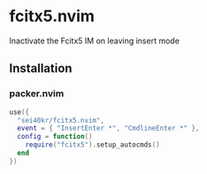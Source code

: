 # fcitx5.nvim

Inactivate the Fcitx5 IM on leaving insert mode 

## Installation

### packer.nvim

```lua
use({ 
  "sei40kr/fcitx5.nvim",
  event = { "InsertEnter *", "CmdlineEnter *" },
  config = function()
    require("fcitx5").setup_autocmds()
  end
})
```
